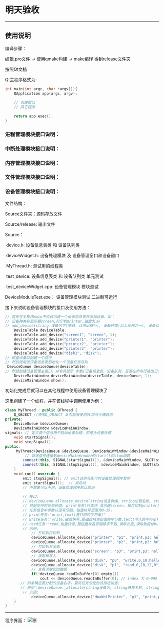# 明天验收

---

## 使用说明

编译步骤：

编辑.pro文件 -> 使用qmake构建 -> make编译  得到release文件夹

按照Qt文档

Qt主程序格式为:

```c++
int main(int argc, char *argv[]){
    QApplication app(argc, argv);
    
    // 创建窗口
    // 其它程序
    
    return app.exec();
}
```
### 进程管理模块接口说明：

### 中断处理模块接口说明：

### 内存管理模块接口说明：

### 文件管理模块接口说明：

### 设备管理模块接口说明：

文件结构：

Source文件夹：源码存放文件

Source/release: 输出文件

Source：

​	device.h: 设备信息表类 和 设备队列类

​	deviceWidget.h: 设备处理模块 及 设备管理窗口和设备窗口

​	MyThread.h: 测试用的线程类

​	test_device: 设备信息表类 和 设备队列类 单元测试

​	test_deviceWidget.cpp: 设备管理模块 模块测试



DeviceModuleTest.exe： 设备管理模块测试 二进制可运行



接下来说明设备管理模块的接口及使用方法：

```c++
// 首先在主程序main中应该创建一个设备信息表并添加设备，如：
// 设备种类有显示器screen,打印机printer,磁盘disk
// add_device(string 设备名字(随意，认得出就行), 设备种类(以上三种之一), 设备优先级(默认为0,数字越大优先级越高))
    DeviceTable deviceTable;
    deviceTable.add_device("screen1", "screen", 1);
    deviceTable.add_device("printer1", "printer");
    deviceTable.add_device("printer2", "printer");
    deviceTable.add_device("printer3", "printer");
    deviceTable.add_device("disk1", "disk");
// 磁盘设备就创建一个就行
// 然后使用该设备信息表初始化一个设备任务队列
 DeviceQueue deviceQueue(deviceTable);
// 然后创建设备管理主窗口，并令其显示 参数(设备信息表，设备队列，是否在命令行输出日志(1为是,0为否))
    DeviceMainWindow deviceMainWindow(deviceTable, deviceQueue, 1);
    deviceMainWindow.show();
```

初始化完成后就可以在其他线程中使用设备管理模块了

这里创建了一个线程，并在该线程中调用使用为例：

```c++
class MyThread : public QThread {
    Q_OBJECT //使用Q_OBJECT 从而能够使用Qt信号与槽通信
private:
    DeviceQueue &deviceQueue;
    DeviceMainWindow &deviceMainWindow;
signals: // 定义两个信号用于启动设备处理，和停止设备处理
    void startSignal();
    void stopSignal();
public:
     MyThread(DeviceQueue &deviceQueue, DeviceMainWindow &deviceMainWindow) : deviceQueue(deviceQueue), deviceMainWindow(deviceMainWindow) {
         // 将该信号连接到deviceMainWindow的start()和stop函数
        connect(this, SIGNAL(startSignal()), &deviceMainWindow, SLOT(start()));
        connect(this, SIGNAL(stopSignal()), &deviceMainWindow, SLOT(stop()));
    }
    void run() override {
        emit stopSignal(); // emit该信号即可时设备处理程序暂停
        emit startSignal();  // 或启动
        // 不需要可以不用，设备处理程序默认启动
        
        // 接口:
        // deviceQueue.allocate_device(string设备种类，string进程名称, string任务信息，int任务在该设备队列中的优先级【且数字越大优先级越高】)
        // 目前支持的任务种类: print任务(只支持 显示器screen，和打印机printer)、read/write任务(只支持 磁盘disk)
        // 任务信息中参数以逗号分隔，磁盘块号范围为0~19，
        // print任务:"print,text(要打印的字符串)"
        // write任务:"write,磁盘快号,距磁盘块首部偏移字节数,text(写入的字符串)"
        // read任务:"read,磁盘快号,距磁盘块首部偏移字节数,读取长度,读取到目标buffer号(1~999)"
        // 示例:
        	// 打印到打印机
            deviceQueue.allocate_device("printer", "p1", "print,p1: hello printer i'm p1");
            deviceQueue.allocate_device("printer", "p2", "print,p2: hello printer i'm p2");
        	// 打印到显示器
            deviceQueue.allocate_device("screen", "p3", "print,p3: hello printer i'm p3", 2);
        	// 读取和写入
            deviceQueue.allocate_device("disk", "p0", "write,0,10,hello disk0.");
        	deviceQueue.allocate_device("disk", "p1", "read,0,10,12,0");
			// 查看读取到的数据
        	if(!deviceQueue.readInBuffer[0].empty())
        		cout << deviceQueue.readInBuffer[0]; // index 为 0~999
       // 如果确定要分配的设备名字，要将任务分配给该指定设备:
       // 使用：deviceQueue._allocate(string设备名, string进程名称, string任务信息, int任务在该设备队列中的优先级【且数字越大优先级越高】)
        // 示例:
        	deviceQueue.allocate_device("HuaWeiPrinter", "p1", "print,p1: hello HuaWeiPrinter");
    }
}
```







---
程序界面：
![原](yuan.png)

